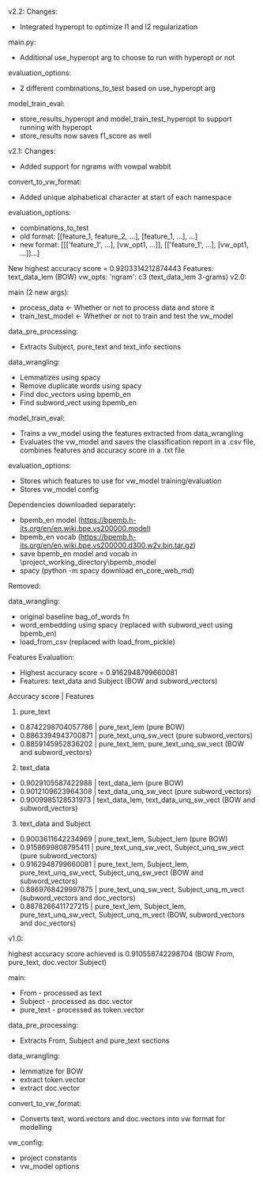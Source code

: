 v2.2:
Changes:
- Integrated hyperopt to optimize l1 and l2 regularization

main.py:
- Additional use_hyperopt arg to choose to run with hyperopt or not

evaluation_options:
- 2 different combinations_to_test based on use_hyperopt arg

model_train_eval:
- store_results_hyperopt and model_train_test_hyperopt to support running with hyperopt
- store_results now saves f1_score as well

v2.1:
Changes:
- Added support for ngrams with vowpal wabbit

convert_to_vw_format:
- Added unique alphabetical character at start of each namespace

evaluation_options:
- combinations_to_test
- old format: [[feature_1, feature_2, ...], [feature_1, ...], ...]
- new format: [[['feature_1', ...], [vw_opt1, ...]], [['feature_1', ...], [vw_opt1, ...]]...]

New highest accuracy score = 0.9203314212874443
Features: text_data_lem (BOW)
vw_opts: 'ngram': c3 (text_data_lem 3-grams)
v2.0:

main (2 new args):
- process_data <- Whether or not to process data and store it
- train_test_model <- Whether or not to train and test the vw_model

data_pre_processing:
- Extracts Subject, pure_text and text_info sections

data_wrangling:
- Lemmatizes using spacy
- Remove duplicate words using spacy
- Find doc_vectors using bpemb_en
- Find subword_vect using bpemb_en

model_train_eval:
- Trains a vw_model using the features extracted from data_wrangling
- Evaluates the vw_model and saves the classification report in a .csv file, combines features and accuracy score in a .txt file

evaluation_options:
- Stores which features to use for vw_model training/evaluation
- Stores vw_model config

Dependencies downloaded separately:
- bpemb_en model (https://bpemb.h-its.org/en/en.wiki.bpe.vs200000.model)
- bpemb_en vocab (https://bpemb.h-its.org/en/en.wiki.bpe.vs200000.d300.w2v.bin.tar.gz)
- save bpemb_en model and vocab in \project_working_directory\bpemb_model
- spacy (python -m spacy download en_core_web_md)

Removed:

data_wrangling:
- original baseline bag_of_words fn
- word_embedding using spacy (replaced with subword_vect using bpemb_en)
- load_from_csv (replaced with load_from_pickle)

Features Evaluation:
- Highest accuracy score = 0.9162948799660081
- Features: text_data and Subject (BOW and subword_vectors)

Accuracy score | Features
1) pure_text
- 0.8742298704057786 | pure_text_lem (pure BOW)
- 0.8863394943700871 | pure_text_unq_sw_vect (pure subword_vectors)
- 0.8859145952836202 | pure_text_lem, pure_text_unq_sw_vect  (BOW and subword_vectors)

2) text_data
- 0.9029105587422988 | text_data_lem (pure BOW)
- 0.9012109623964308 | text_data_unq_sw_vect (pure subword_vectors)
- 0.9009985128531973 | text_data_lem, text_data_unq_sw_vect (BOW and subword_vectors)

3) text_data and Subject
- 0.9003611642234969 | pure_text_lem, Subject_lem (pure BOW)
- 0.9158699808795411 | pure_text_unq_sw_vect, Subject_unq_sw_vect (pure subword_vectors)
- 0.9162948799660081 | pure_text_lem, Subject_lem, pure_text_unq_sw_vect, Subject_unq_sw_vect (BOW and subword_vectors)
- 0.8869768429997875 | pure_text_unq_sw_vect, Subject_unq_m_vect (subword_vectors and doc_vectors)
- 0.8878266411727215 | pure_text_lem, Subject_lem, pure_text_unq_sw_vect, Subject_unq_m_vect (BOW, subword_vectors and doc_vectors)

v1.0:

highest accuracy score achieved is 0.910558742298704 (BOW From, pure_text, doc.vector Subject)

main:
- From - processed as text
- Subject - processed as doc.vector
- pure_text - processed as token.vector

data_pre_processing:
- Extracts From, Subject and pure_text sections

data_wrangling:
- lemmatize for BOW
- extract token.vector
- extract doc.vector

convert_to_vw_format:
- Converts text, word.vectors and doc.vectors into vw format for modelling

vw_config:
- project constants
- vw_model options
